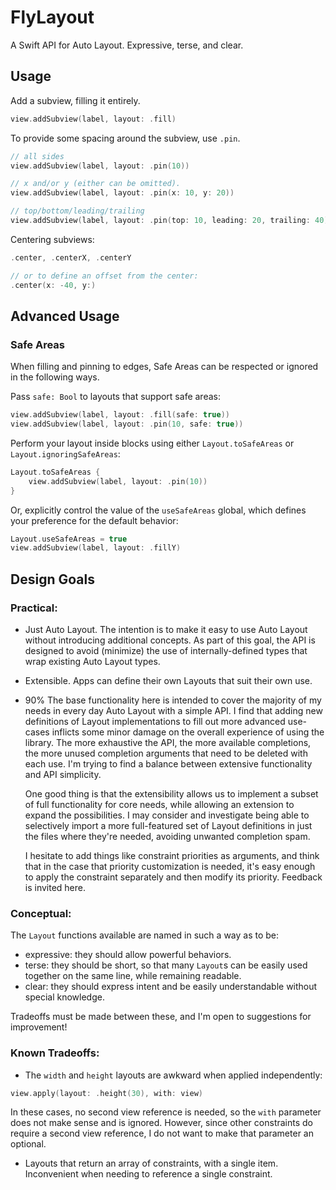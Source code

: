 # FlyLayout

A Swift API for Auto Layout. Expressive, terse, and clear.

## Usage

Add a subview, filling it entirely.
```Swift
view.addSubview(label, layout: .fill)
```

To provide some spacing around the subview, use `.pin`.
```Swift
// all sides
view.addSubview(label, layout: .pin(10))

// x and/or y (either can be omitted).
view.addSubview(label, layout: .pin(x: 10, y: 20))

// top/bottom/leading/trailing
view.addSubview(label, layout: .pin(top: 10, leading: 20, trailing: 40))
```

Centering subviews:
```Swift
.center, .centerX, .centerY

// or to define an offset from the center:
.center(x: -40, y:)
```

## Advanced Usage

### Safe Areas

When filling and pinning to edges, Safe Areas can be respected or ignored in the following ways.

Pass `safe: Bool` to layouts that support safe areas:
```Swift
view.addSubview(label, layout: .fill(safe: true))
view.addSubview(label, layout: .pin(10, safe: true))
```

Perform your layout inside blocks using either `Layout.toSafeAreas` or `Layout.ignoringSafeAreas`:
```Swift
Layout.toSafeAreas {
    view.addSubview(label, layout: .pin(10))
}
```

Or, explicitly control the value of the `useSafeAreas` global, which defines your preference for the default behavior:
```Swift
Layout.useSafeAreas = true
view.addSubview(label, layout: .fillY)
```

## Design Goals

### Practical:

- Just Auto Layout. The intention is to make it easy to use Auto Layout without introducing additional concepts.
  As part of this goal, the API is designed to avoid (minimize) the use of internally-defined types that wrap existing Auto Layout types.

- Extensible. Apps can define their own Layouts that suit their own use.

- 90% The base functionality here is intended to cover the majority of my needs in every day Auto Layout with a simple API.
  I find that adding new definitions of Layout implementations to fill out more advanced use-cases inflicts some minor damage
  on the overall experience of using the library. The more exhaustive the API, the more available completions,
  the more unused completion arguments that need to be deleted with each use. I'm trying to find a balance between
  extensive functionality and API simplicity.

  One good thing is that the extensibility allows us to implement a subset of full functionality for core needs,
  while allowing an extension to expand the possibilities. I may consider and investigate being able to selectively import
  a more full-featured set of Layout definitions in just the files where they're needed, avoiding unwanted completion spam.

  I hesitate to add things like constraint priorities as arguments, and think that in the case that priority customization is needed,
  it's easy enough to apply the constraint separately and then modify its priority. Feedback is invited here.

### Conceptual:

The `Layout` functions available are named in such a way as to be:

- expressive: they should allow powerful behaviors.
- terse: they should be short, so that many `Layout`s can be easily used together on the same line, while remaining readable.
- clear: they should express intent and be easily understandable without special knowledge.

Tradeoffs must be made between these, and I'm open to suggestions for improvement!

### Known Tradeoffs:

- The `width` and `height` layouts are awkward when applied independently:
```Swift
view.apply(layout: .height(30), with: view)
```

In these cases, no second view reference is needed, so the `with` parameter does not make sense and is ignored.
However, since other constraints do require a second view reference, I do not want to make that parameter an optional.

- Layouts that return an array of constraints, with a single item. Inconvenient when needing to reference a single constraint.

